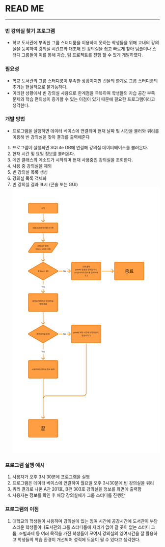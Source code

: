 # READ ME 
-----------------
### 빈 강의실 찾기 프로그램 
 - 학교 도서관에 부족한 그룹 스터디룸을 이용하지 못하는 학생들을 위해 교내의 강의실을 등록하여 강의실 시간표와 대조해 빈 강의실을 쉽고 빠르게 찾아 팀플이나 스터디 그룹들이 이를 통해 자습, 팀 프로젝트를 진행 할 수 있게 개발하였다.

### 필요성
- 학교 도서관의 그룹 스터디룸이 부족한 상황이지만 건물의 한계로 그룹 스터디룸의 추가는 현실적으로 불가능하다. 
- 이러한 상황에서 빈 강의실 사용으로 한계점을 극복하여 학생들의 자습 공간 부족 문제와 학습 편의성이 증가할 수 있는 이점이 있기 때문에 필요한 프로그램이라고 생각한다.

### 개발 방법 
 -  프로그램을 실행하면 데이터 베이스에 연결되며 현재 날짜 및 시간을 불러와 쿼리를 이용해 빈 강의실을 찾아 결과를 출력해준다
 
1.  프로그램이 실행되면 SQLite DB에 연결해 강의실 데이터베이스를 불러온다.
2. 현재 시간 및 요일 정보를 불러온다.
3. 메인 클래스의 메소드가 시작되며 현재 사용중인 강의실을 조회한다.
4. 사용 중 강의실을 제외
5. 빈 강의실 목록 생성
6. 강의실 목록 객체화
7. 빈 강의실 결과 표시 (콘솔 또는 GUI)
  ![Untitled](https://github.com/hyckju/java1_practice/blob/master/Midterm_Project/image/Untitled3.jpg)
 
### 프로그램 실행 예시 
1. 사용자가 오후 3시 30분에 프로그램을 실행
2. 프로그램은 데이터 베이스에 연결하여 월요일 오후 3시30분에 빈 강의실을 쿼리
3. 쿼리 결과로 나온 A관 201호, B관 303호 강의실을 정보를 화면에 출력함
4. 사용자는 정보를 확인 후 해당 강의실에가 그룹 스터디를 진행함
### 프로그램의 이점
1.  대학교의 학생들이 사용하며  강의실에 있는 잉여 시간에 공강시간에 도서관이 부담스러운 학생들이나도서관의 그룹 스터디룸에 자리가 없어 갈 곳이 없는 스터디 그룹, 조별과제 등 여러 목적을 가진 학생들이 모여서 강의실의 잉여시간을 잘 활용하고 학생들의 학습 환경이 개선되어 성적에 도움이 될 수 있다고 생각한다.   
